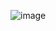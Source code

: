 ![image](https://user-images.githubusercontent.com/75927085/202241583-3667a7bc-f115-44e5-b08e-8bb54f4c2fcc.png)
